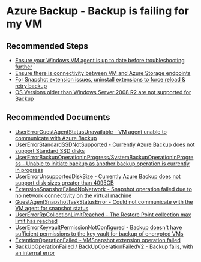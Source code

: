 <properties
	pageTitle="Azure Backup - Backup is failing for my VM"
	description="Azure Backup - Backup is failing for my VM"
	service="microsoft.compute"
	resource="virtualmachines"
	authors="srinathv"
	ms.author="srinathv"
	displayOrder="18"
	selfHelpType="generic"
	supportTopicIds=""
	resourceTags=""
	productPesIds=""
	cloudEnvironments="MoonCake"
	articleId="azurebackup-crp-windowsbackupfailure-mooncake"
	ownershipId="StorageMediaEdge_Backup"
/>

# Azure Backup - Backup is failing for my VM

## **Recommended Steps**

- [Ensure your Windows VM agent is up to date before troubleshooting further](https://docs.azure.cn/virtual-machines/extensions/agent-windows#manual-installation)
- [Ensure there is connectivity between VM and Azure Storage endpoints](https://docs.azure.cn/backup/backup-azure-troubleshoot-vm-backup-fails-snapshot-timeout#the-vm-has-no-internet-access)
- [For Snapshot extension issues, uninstall extensions to force reload & retry backup](https://docs.azure.cn/backup/backup-azure-troubleshoot-vm-backup-fails-snapshot-timeout#the-backup-extension-fails-to-update-or-load)
- [OS Versions older than Windows Server 2008 R2 are not supported for Backup](https://docs.azure.cn/backup/backup-support-matrix-iaas#operating-system-support-windows)

## **Recommended Documents**

- [UserErrorGuestAgentStatusUnavailable - VM agent unable to communicate with Azure Backup](https://docs.azure.cn/backup/backup-azure-troubleshoot-vm-backup-fails-snapshot-timeout#UserErrorGuestAgentStatusUnavailable-vm-agent-unable-to-communicate-with-azure-backup)
- [UserErrorStandardSSDNotSupported - Currently Azure Backup does not support Standard SSD disks](https://docs.azure.cn/backup/backup-azure-troubleshoot-vm-backup-fails-snapshot-timeout#usererrorstandardssdnotsupported---currently-azure-backup-does-not-support-standard-ssd-disks)
- [UserErrorBackupOperationInProgress/SystemBackupOperationInProgress - Unable to initiate backup as another backup operation is currently in progress](https://docs.azure.cn/backup/backup-azure-troubleshoot-vm-backup-fails-snapshot-timeout#usererrorbackupoperationinprogress---unable-to-initiate-backup-as-another-backup-operation-is-currently-in-progress)
- [UserErrorUnsupportedDiskSize - Currently Azure Backup does not support disk sizes greater than 4095GB](https://docs.azure.cn/backup/backup-azure-troubleshoot-vm-backup-fails-snapshot-timeout#usererrorunsupporteddisksize---currently-azure-backup-does-not-support-disk-sizes-greater-than-1023gb)
- [ExtensionSnapshotFailedNoNetwork - Snapshot operation failed due to no network connectivity on the virtual machine](https://docs.azure.cn/backup/backup-azure-troubleshoot-vm-backup-fails-snapshot-timeout#ExtensionSnapshotFailedNoNetwork-snapshot-operation-failed-due-to-no-network-connectivity-on-the-virtual-machine)
- [GuestAgentSnapshotTaskStatusError - Could not communicate with the VM agent for snapshot status](https://docs.azure.cn/backup/backup-azure-troubleshoot-vm-backup-fails-snapshot-timeout#guestagentsnapshottaskstatuserror---could-not-communicate-with-the-vm-agent-for-snapshot-status)
- [UserErrorRpCollectionLimitReached - The Restore Point collection max limit has reached](https://docs.azure.cn/backup/backup-azure-troubleshoot-vm-backup-fails-snapshot-timeout#usererrorrpcollectionlimitreached---the-restore-point-collection-max-limit-has-reached)
- [UserErrorKeyvaultPermissionNotConfigured - Backup doesn't have sufficient permissions to the key vault for backup of encrypted VMs](https://docs.azure.cn/backup/backup-azure-vms-encryption#troubleshooting-errors)
- [ExtentionOperationFailed - VMSnapshot extension operation failed](https://docs.azure.cn/backup/backup-azure-troubleshoot-vm-backup-fails-snapshot-timeout#ExtensionOperationFailed-vmsnapshot-extension-operation-failed)
- [BackUpOperationFailed / BackUpOperationFailedV2 - Backup fails, with an internal error](https://docs.azure.cn/backup/backup-azure-troubleshoot-vm-backup-fails-snapshot-timeout#backupoperationfailed--backupoperationfailedv2---backup-fails-with-an-internal-error)
